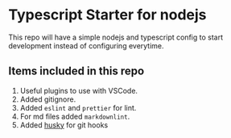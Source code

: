 # Typescript Starter for nodejs

This repo will have a simple nodejs and typescript config to start development instead of configuring everytime.

## Items included in this repo

1. Useful plugins to use with VSCode.
2. Added gitignore.
3. Added `eslint` and `prettier` for lint.
4. For md files added `markdownlint`.
5. Added [husky](https://typicode.github.io/husky/#/) for git hooks
